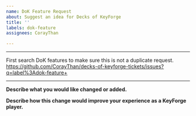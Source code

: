 ```yaml
---
name: DoK Feature Request
about: Suggest an idea for Decks of KeyForge
title: ''
labels: dok-feature
assignees: CorayThan

---
```


*********************************************
First search DoK features to make sure this is not a duplicate request.
https://github.com/CorayThan/decks-of-keyforge-tickets/issues?q=label%3Adok-feature+
*********************************************

**Describe what you would like changed or added.**

**Describe how this change would improve your experience as a KeyForge player.**
